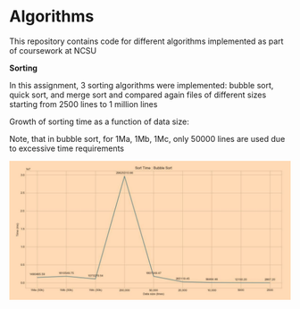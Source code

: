 # Algorithms
 This repository contains code for different algorithms implemented as part of coursework at NCSU
 
__Sorting__

In this assignment, 3 sorting algorithms were implemented: bubble sort, quick sort, and
merge sort and compared again files of different sizes starting from 2500 lines to 1 million lines

Growth of sorting time as a function of data size:

Note, that in bubble sort, for 1Ma, 1Mb, 1Mc, only 50000 lines are used due to
excessive time requirements

![Alt text](images/bubble_sort_time.jpg?raw=true "Title")


